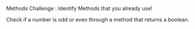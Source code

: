 Methods Challenge :
Identify Methods that you already use!

Check if a number is odd or even through a method that returns a boolean.
